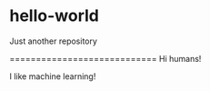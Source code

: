 # hello-world
Just another repository

============================
Hi humans!

I like machine learning!
